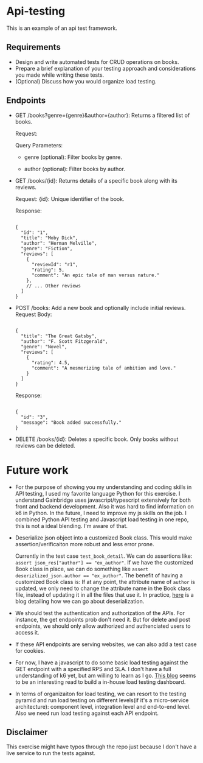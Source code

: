 # Api-testing
This is an example of an api test framework.

## Requirements
- Design and write automated tests for CRUD operations on books.
- Prepare a brief explanation of your testing approach and considerations you made while writing these tests.
- (Optional) Discuss how you would organize load testing.

## Endpoints

* GET /books?genre={genre}&author={author}: Returns a filtered list of books.

  Request:

  Query Parameters:

  * genre (optional): Filter books by genre.

  * author (optional): Filter books by author.

 

* GET /books/{id}: Returns details of a specific book along with its reviews.

  Request:
  {id}: Unique identifier of the book.

  Response:

  <pre><code>
  {
    "id": "1",
    "title": "Moby Dick",
    "author": "Herman Melville",
    "genre": "Fiction",
    "reviews": [
      {
        "reviewId": "r1",
        "rating": 5,
        "comment": "An epic tale of man versus nature."
      },
      // ... Other reviews
    ]
  }
  </code></pre>
 

* POST /books: Add a new book and optionally include initial reviews.
  Request Body:
  <pre><code>
  {
    "title": "The Great Gatsby",
    "author": "F. Scott Fitzgerald",
    "genre": "Novel",
    "reviews": [
      {
        "rating": 4.5,
        "comment": "A mesmerizing tale of ambition and love."
      }
    ]
  }
  </code></pre>

  Response:
  <pre><code>
  {
    "id": "3",
    "message": "Book added successfully."
  }
  </code></pre>


* DELETE /books/{id}: Deletes a specific book. Only books without reviews can be deleted.


# Future work
* For the purpose of showing you my understanding and coding skills in API testing, I used my favorite language Python for this exercise. I understand Gainbridge uses javascript/typescript extensively for both front and backend development. Also it was hard to find information on k6 in Python. In the future, I need to improve my js skills on the job. I combined Python API testing and Javascript load testing in one repo, this is not a ideal blending. I'm aware of that. 

* Deserialize json object into a customized Book class. This would make assertion/verificaiton more robust and less error prone. 

  Currently in the test case `test_book_detail`. We can do assertions like: ` assert json_res["author"] == "ex_author"`. If we have the customized Book class in place, we can do something like `assert deserizlized_json.author == "ex_author"`. The benefit of having a customized Book class is: If at any point, the attribute name of `author` is updated, we only need to change the attribute name in the Book class file, instead of updating it in all the files that use it. In practice, [here](https://levelup.gitconnected.com/how-to-deserialize-json-to-custom-class-objects-in-python-d8b92949cd3b) is a blog detailing how we can go about deserialization.  

* We should test the authentication and authorization of the APIs. For instance, the get endpoints prob don't need it. But for delete and post endpoints, we should only allow authorized and authenciated users to access it. 

* If these API endpoints are serving websites, we can also add a test case for cookies.

* For now, I have a javascript to do some basic load testing against the GET endpoint with a specified RPS and SLA. I don't have a full understanding of k6 yet, but am willing to learn as I go. [This blog](https://k6.io/blog/building-a-ui-for-the-k6-load-testing-tool/) seems to be an interesting read to build a in-house load testing dashboard. 

* In terms of organizaiton for load testing, we can resort to the testing pyramid and run load testing on different levels(if it's a micro-service architecture): component level, integration level and end-to-end level. Also we need run load testing against each API endpoint. 


## Disclaimer
This exercise might have typos through the repo just because I don't have a live service to run the tests against. 